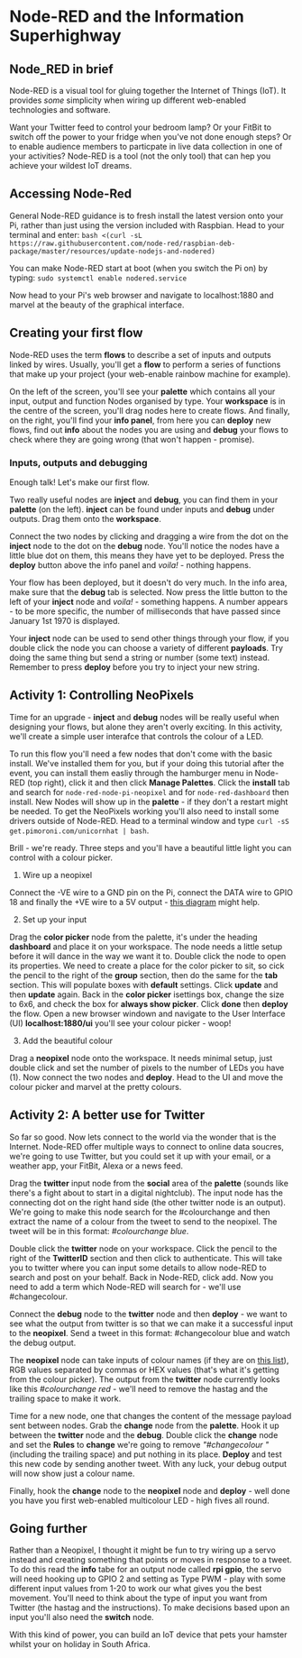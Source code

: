 # Node-RED and the Information Superhighway

## Node_RED in brief

Node-RED is a visual tool for gluing together the Internet of Things (IoT). It provides *some* simplicity when wiring up different web-enabled technologies and software.

Want your Twitter feed to control your bedroom lamp? Or your FitBit to switch off the power to your fridge when you've not done enough steps? Or to enable audience members to particpate in live data collection in one of your activities? Node-RED is a tool (not the only tool) that can hep you achieve your wildest IoT dreams.

## Accessing Node-Red

General Node-RED guidance is to fresh install the latest version onto your Pi, rather than just using the version included with Raspbian. Head to your terminal and enter:
`bash <(curl -sL https://raw.githubusercontent.com/node-red/raspbian-deb-package/master/resources/update-nodejs-and-nodered)`

You can make Node-RED start at boot (when you switch the Pi on) by typing:
`sudo systemctl enable nodered.service`

Now head to your Pi's web browser and navigate to localhost:1880 and marvel at the beauty of the graphical interface.

## Creating your first flow

Node-RED uses the term **flows** to describe a set of inputs and outputs linked by wires. Usually, you'll get a **flow** to perform a series of functions that make up your project (your web-enable rainbow machine for example).

On the left of the screen, you'll see your **palette** which contains all your input, output and function Nodes organised by type. Your **workspace** is in the centre of the screen, you'll drag nodes here to create flows. And finally, on the right, you'll find your **info panel**, from here you can **deploy** new flows, find out **info** about the nodes you are using and **debug** your flows to check where they are going wrong (that won't happen - promise).

### Inputs, outputs and debugging

Enough talk! Let's make our first flow.

Two really useful nodes are **inject** and **debug**, you can find them in your **palette** (on the left). **inject** can be found under inputs and **debug** under outputs.  Drag them onto the **workspace**.

Connect the two nodes by clicking and dragging a wire from the dot on the **inject** node to the dot on the **debug** node. You'll notice the nodes have a little blue dot on them, this means they have yet to be deployed. Press the **deploy** button above the info panel and *voila!* - nothing happens.

Your flow has been deployed, but it doesn't do very much. In the info area, make sure that the **debug** tab is selected. Now press the little button to the left of your **inject** node and *voila!* - something happens. A number appears - to be more specific, the number of milliseconds that have passed since January 1st 1970 is displayed.

Your **inject** node can be used to send other things through your flow, if you double click the node you can choose a variety of different **payloads**. Try doing the same thing but send a string or number (some text) instead. Remember to press **deploy** before you try to inject your new string.

## Activity 1: Controlling NeoPixels

Time for an upgrade - **inject** and **debug** nodes will be really useful when designing your flows, but alone they aren't overly exciting. In this activity, we'll create a simple user interafce that controls the colour of a LED.

To run this flow you'll need a few nodes that don't come with the basic install. We've installed them for you, but if your doing this tutorial after the event, you can install them easliy through the hamburger menu in Node-RED (top right), click it and then click **Manage Palettes**. Click the **install** tab and search for `node-red-node-pi-neopixel` and for `node-red-dashboard` then install. New Nodes will show up in the **palette** - if they don't a restart might be needed. To get the NeoPixels working you'll also need to install some drivers outside of Node-RED. Head to a terminal window and type `curl -sS get.pimoroni.com/unicornhat | bash`.

Brill - we're ready. Three steps and you'll have a beautiful little light you can control with a colour picker.

1. Wire up a neopixel

Connect the -VE wire to a GND pin on the Pi, connect the DATA wire to GPIO 18 and finally the +VE wire to a 5V output - [this diagram](https://i.pinimg.com/originals/84/46/ec/8446eca5728ebbfa85882e8e16af8507.png) might help.

2. Set up your input

Drag the **color picker** node from the palette, it's under the heading **dashboard** and place it on your workspace. The node needs a little setup before it will dance in the way we want it to. Double click the node to open its properties.
We need to create a place for the color picker to sit, so cick the pencil to the right of the **group** section, then do the same for the **tab** section. This will populate boxes with **default** settings. Click **update** and then **update** again. Back in the **color picker** isettings box, change the size to 6x6, and check the box for **always show picker**. Click **done** then **deploy** the flow.
Open a new browser windown and navigate to the User Interface (UI) **localhost:1880/ui** you'll see your colour picker - woop!

3. Add the beautiful colour

Drag a **neopixel** node onto the workspace. It needs minimal setup, just double click and set the number of pixels to the number of LEDs you have (1). Now connect the two nodes and **deploy**. Head to the UI and move the colour picker and marvel at the pretty colours.

## Activity 2: A better use for Twitter

So far so good. Now lets connect to the world via the wonder that is the Internet. Node-RED offer multiple ways to connect to online data soucres, we're going to use Twitter, but you could set it up with your email, or a weather app, your FitBit, Alexa or a news feed.

Drag the **twitter** input node from the **social** area of the **palette** (sounds like there's a fight about to start in a digital nightclub). The input node has the connecting dot on the right hand side (the other twitter node is an output).  We're going to make this node search for the #colourchange and then extract the name of a colour from the tweet to send to the neopixel. The tweet will be in this format: *#colourchange blue*.

Double click the **twitter** node on your workspace. Click the pencil to the right of the **TwitterID** section and then click to authenticate. This will take you to twitter where you can input some details to allow node-RED to search and post on your behalf. Back in Node-RED, click add. Now you need to add a term which Node-RED will search for - we'll use #changecolour.

Connect the **debug** node to the **twitter** node and then **deploy** - we want to see what the output from twitter is so that we can make it a successful input to the **neopixel**. Send a tweet in this format: #changecolour blue and watch the debug output.

The **neopixel** node can take inputs of colour names (if they are on [this list](https://html-color-codes.info/color-names/)), RGB values separated by commas or HEX values (that's what it's getting from the colour picker). The output from the **twitter** node currently looks like this *#colourchange red* - we'll need to remove the hastag and the trailing space to make it work.

Time for a new node, one that changes the content of the message payload sent between nodes. Grab the **change** node from the **palette**. Hook it up between the **twitter** node and the **debug**. Double click the **change** node and set the **Rules**  to **change** we're going to remove *"#changecolour "* (including the trailing space) and put nothing in its place. **Deploy** and test this new code by sending another tweet. With any luck, your debug output will now show just a colour name.

Finally, hook the **change** node to the **neopixel** node and **deploy** - well done you have you first web-enabled multicolour LED - high fives all round.

## Going further

Rather than a Neopixel, I thought it might be fun to try wiring up a servo instead and creating something that points or moves in response to a tweet. To do this read the **info** tabe for an output node called **rpi gpio**, the servo will need hooking up to GPIO 2 and setting as Type PWM - play with some different input values from 1-20 to work our what gives you the best movement. You'll need to think about the type of input you want from Twitter (the hastag and the instructions). To make decisions based upon an input you'll also need the **switch** node.

With this kind of power, you can build an IoT device that pets your hamster whilst your on holiday in South Africa.